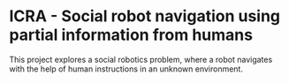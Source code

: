 # ICRA - Social robot navigation using partial information from humans

This project explores a social robotics problem, where a robot navigates with the help of human instructions in an unknown environment.
